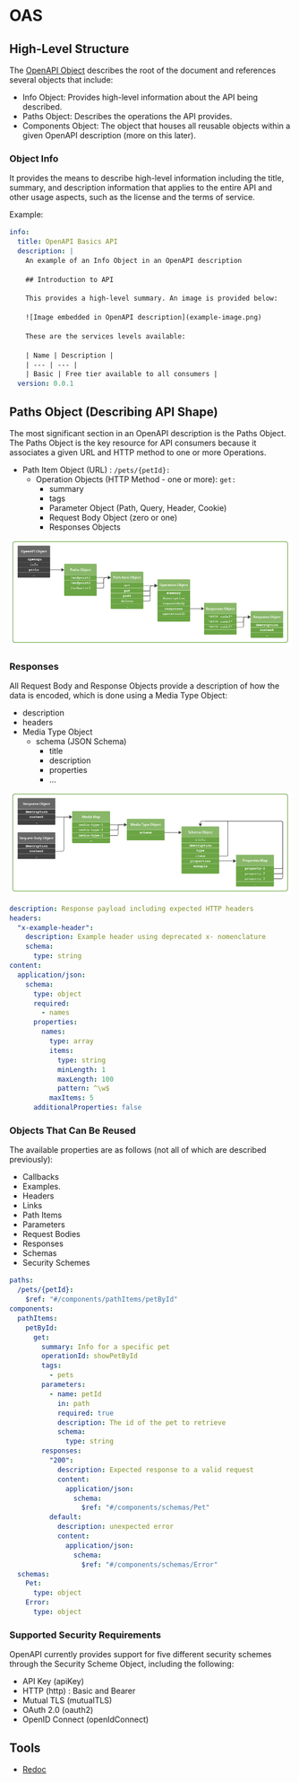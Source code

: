 # OAS

## High-Level Structure

The [OpenAPI Object](https://spec.openapis.org/oas/v3.1.0.html#openapi-object) describes the root of the document and references several objects that include:

- Info Object: Provides high-level information about the API being described.
- Paths Object: Describes the operations the API provides.
- Components Object: The object that houses all reusable objects within a given OpenAPI description (more on this later).

### Object Info

It provides the means to describe high-level information including the title, summary, and description information that applies to the entire API and other usage aspects, such as the license and the terms of service.

Example:
```yaml
info:
  title: OpenAPI Basics API
  description: |
    An example of an Info Object in an OpenAPI description

    ## Introduction to API

    This provides a high-level summary. An image is provided below:

    ![Image embedded in OpenAPI description](example-image.png)

    These are the services levels available:

    | Name | Description |
    | --- | --- |
    | Basic | Free tier available to all consumers |
  version: 0.0.1 
```

## Paths Object (Describing API Shape)

The most significant section in an OpenAPI description is the Paths Object. The Paths Object is the key resource for API consumers because it associates a given URL and HTTP method to one or more Operations.

* Path Item Object (URL) : `/pets/{petId}:`
  - Operation Objects (HTTP Method - one or more): `get:`
    - summary
    - tags
    - Parameter Object (Path, Query, Header, Cookie)
    - Request Body Object (zero or one)
    - Responses Objects

![OAS Objects schema](./OpenAPI%20-%20Objects.png "OAS Objects")

### Responses

All Request Body and Response Objects provide a description of how the data is encoded, which is done using a Media Type Object:
* description
* headers
* Media Type Object
  - schema (JSON Schema)
    - title
    - description
    - properties
    - ...

![OAS Requests and Responses schema](./OpenAPi%20-%20Requests%20and%20Responses.png "OAS Requests and Responses")

``` yaml
description: Response payload including expected HTTP headers
headers:
  "x-example-header":
    description: Example header using deprecated x- nomenclature
    schema:
      type: string
content:
  application/json:
    schema:
      type: object
      required:
        - names
      properties:
        names:
          type: array
          items:
            type: string
            minLength: 1
            maxLength: 100
            pattern: ^\w$
          maxItems: 5
      additionalProperties: false
```

### Objects That Can Be Reused

The available properties are as follows (not all of which are described previously):
* Callbacks
* Examples.
* Headers
* Links
* Path Items
* Parameters
* Request Bodies
* Responses
* Schemas
* Security Schemes

``` yaml
paths:
  /pets/{petId}:
    $ref: "#/components/pathItems/petById"
components:
  pathItems:
    petById:
      get:
        summary: Info for a specific pet
        operationId: showPetById
        tags:
          - pets
        parameters:
          - name: petId
            in: path
            required: true
            description: The id of the pet to retrieve
            schema:
              type: string
        responses:
          "200":
            description: Expected response to a valid request
            content:
              application/json:
                schema:
                  $ref: "#/components/schemas/Pet"
          default:
            description: unexpected error
            content:
              application/json:
                schema:
                  $ref: "#/components/schemas/Error"
  schemas:
    Pet:
      type: object
    Error:
      type: object
```

### Supported Security Requirements

OpenAPI currently provides support for five different security schemes through the Security Scheme Object, including the following:
* API Key (apiKey)
* HTTP (http) : Basic and Bearer
* Mutual TLS (mutualTLS)
* OAuth 2.0 (oauth2)
* OpenID Connect (openIdConnect)



## Tools

- [Redoc](https://github.com/Redocly/redoc)